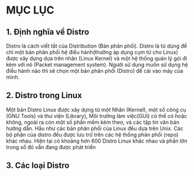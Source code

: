 # MỤC LỤC


## 1. Định nghĩa về Distro
Distro là cách viết tắt của Distribution (Bản phân phối). Distro là từ dùng để chỉ một bản phân phối 
hệ điều hành(thường áp dụng cụm từ cho Linux) được xây dựng dựa trên nhân (Linux Kernel) và một hệ thống quản lý
gói đi kèm với nó (Packet management system). Người sử dụng muốn sử dụng hệ điều hành nào thì sẽ chọn một bản phân
phối (Distro) để cài vào máy của mình.  
## 2. Distro trong Linux
Một bản Distro Linux được xây dựng từ một Nhân (Kernel), một số công cụ (GNU Tools) và thư viện (Library), Môi trường
làm việc(GUI) có thể có hoặc không, ngoài ra còn một số phần mềm kèm theo, và các tập tin văn bản hướng dẫn. Hầu như 
các bản phân phối của Linux đều dựa trên Unix. Các bộ phận của distro đều được lưu trữ trên các hệ thống phân phối
(repo) khác nhau. Hiện tại có khoảng hơn 600 Distro Linux khác nhau và phần lớn trong số đó vẫn đang được phát triển  
## 3. Các loại Distro